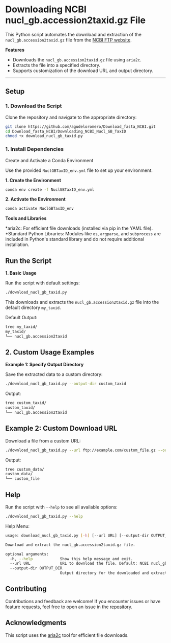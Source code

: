 # Downloading NCBI nucl_gb.accession2taxid.gz File

This Python script automates the download and extraction of the `nucl_gb.accession2taxid.gz` file from the [NCBI FTP website](https://ftp.ncbi.nih.gov/pub/taxonomy/accession2taxid/). 

**Features**

* Downloads the `nucl_gb.accession2taxid.gz` file using `aria2c`.
* Extracts the file into a specified directory.
* Supports customization of the download URL and output directory.

---

## **Setup**

### 1. Download the Script

Clone the repository and navigate to the appropriate directory:
```bash
git clone https://github.com/agudeloromero/Download_fasta_NCBI.git
cd Download_fasta_NCBI/Downloading_NCBI_Nucl_GB_TaxID
chmod +x download_nucl_gb_taxid.py
```

### 1. Install Dependencies

Create and Activate a Conda Environment

Use the provided `NuclGBTaxID_env.yml` file to set up your environment.

**1. Create the Environment**
```bash
conda env create -f NuclGBTaxID_env.yml
```

**2. Activate the Environment**
```bash
conda activate NuclGBTaxID_env
```

**Tools and Libraries**

*aria2c: For efficient file downloads (installed via pip in the YAML file).
*Standard Python Libraries: Modules like `os`, `argparse`, and `subprocess` are included in Python's standard library and do not require additional installation.

## Run the Script

**1. Basic Usage**

Run the script with default settings:
```bash
./download_nucl_gb_taxid.py
```

This downloads and extracts the `nucl_gb.accession2taxid.gz` file into the default directory `my_taxid`.

Default Output:
```bash
tree my_taxid/
my_taxid/
└── nucl_gb.accession2taxid
```

## 2. Custom Usage Examples

**Example 1: Specify Output Directory**

Save the extracted data to a custom directory:
```bash
./download_nucl_gb_taxid.py --output-dir custom_taxid
```

Output:
```bash
tree custom_taxid/
custom_taxid/
└── nucl_gb.accession2taxid
```

## Example 2: Custom Download URL

Download a file from a custom URL:
```bash
./download_nucl_gb_taxid.py --url ftp://example.com/custom_file.gz --output-dir custom_data
```

Output:
```bash
tree custom_data/
custom_data/
└── custom_file
```

## Help

Run the script with `--help` to see all available options:
```bash
./download_nucl_gb_taxid.py --help
```

Help Menu:
```bash
usage: download_nucl_gb_taxid.py [-h] [--url URL] [--output-dir OUTPUT_DIR]

Download and extract the nucl_gb.accession2taxid.gz file.

optional arguments:
  -h, --help            Show this help message and exit.
  --url URL             URL to download the file. Default: NCBI nucl_gb.accession2taxid.gz
  --output-dir OUTPUT_DIR
                        Output directory for the downloaded and extracted file. Default: 'my_taxid'.
```

## Contributing

Contributions and feedback are welcome! If you encounter issues or have feature requests, feel free to open an issue in the [repository](https://github.com/agudeloromero/Download_fasta_NCBI/issues).

## Acknowledgments

This script uses the [aria2c](https://github.com/aria2/aria2) tool for efficient file downloads.
